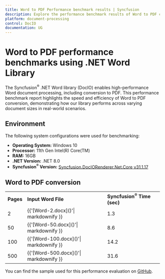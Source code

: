 ```yaml
---
title: Word to PDF Performance benchmark results | Syncfusion
description: Explore the performance benchmark results of Word to PDF conversion using the .NET Word Library with different page counts
platform: document-processing
control: DocIO
documentation: UG
---
```


# Word to PDF performance benchmarks using .NET Word Library

The Syncfusion<sup>&reg;</sup> .NET Word library (DocIO) enables high-performance Word document processing, including conversion to PDF. This performance benchmark report highlights the speed and efficiency of Word to PDF conversion, demonstrating how our library performs across varying document sizes in real-world scenarios.

## Environment

The following system configurations were used for benchmarking:

* **Operating System:** Windows 10  
* **Processor:** 11th Gen Intel(R) Core(TM)  
* **RAM:** 16GB  
* **.NET Version:** .NET 8.0  
* **Syncfusion<sup>&reg;</sup> Version:** [Syncfusion.DocIORenderer.Net.Core v31.1.17](https://www.nuget.org/packages/Syncfusion.DocIORenderer.Net.Core/31.1.17)

## Word to PDF conversion

<table>
<tr>
    <td><strong>Pages</strong></td>
    <td><strong>Input Word File</strong></td>
    <td><strong>Syncfusion<sup>&reg;</sup> Time (sec)</strong></td>
</tr>
<tr>
    <td>2</td>
    <td>{{'[Word-2.docx]()'| markdownify }}</td>
    <td>1.3</td>
</tr>
<tr>
    <td>50</td>
    <td>{{'[Word-50.docx]()'| markdownify }}</td>
    <td>8.6</td>
</tr>
<tr>
    <td>100</td>
    <td>{{'[Word-100.docx]()'| markdownify }}</td>
    <td>14.2</td>
</tr>
<tr>
    <td>500</td>
    <td>{{'[Word-500.docx]()'| markdownify }}</td>
    <td>31.6</td>
</tr>
</table>

You can find the sample used for this performance evaluation on [GitHub](https://github.com/SyncfusionExamples/DocIO-Examples/tree/main/Performance-metrices/Word-to-PDF).
